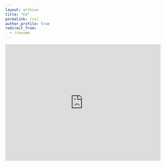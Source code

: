 ```yaml
---
layout: archive
title: "CV"
permalink: /cv/
author_profile: true
redirect_from:
  - /resume
---
```

<!-- Google tag (gtag.js) -->
<script async src="https://www.googletagmanager.com/gtag/js?id=G-PKJS2WFZ01"></script>
<script>
  window.dataLayer = window.dataLayer || [];
  function gtag(){dataLayer.push(arguments);}
  gtag('js', new Date());

  gtag('config', 'G-PKJS2WFZ01');
</script>


 

<embed src="https://drive.google.com/viewerng/
viewer?embedded=true&url=https://www.dropbox.com/scl/fi/dsscnrx3w1caw5drnm644/IpekEceSener_CV_July2025.pdf?rlkey=bl9sqjd3axe74ljp6tdd96o5i&dl=0" width="500" height="375">




